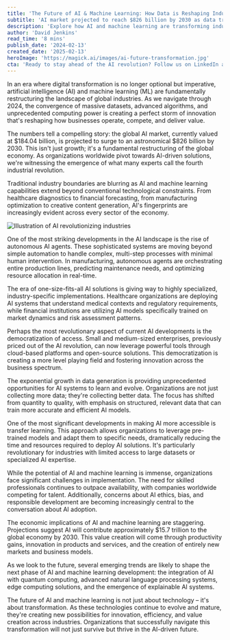 ```yaml
---
title: 'The Future of AI & Machine Learning: How Data is Reshaping Industries'
subtitle: 'AI market projected to reach $826 billion by 2030 as data transforms global industries'
description: 'Explore how AI and machine learning are transforming industries globally, with projections showing the AI market reaching $826 billion by 2030. From autonomous systems to democratized access, discover how these technologies are reshaping business operations, competition, and value delivery in an AI-driven future.'
author: 'David Jenkins'
read_time: '8 mins'
publish_date: '2024-02-13'
created_date: '2025-02-13'
heroImage: 'https://magick.ai/images/ai-future-transformation.jpg'
cta: 'Ready to stay ahead of the AI revolution? Follow us on LinkedIn at MagickAI to join a community of forward-thinking professionals shaping the future of technology and get exclusive insights into the latest AI developments.'
---
```


In an era where digital transformation is no longer optional but imperative, artificial intelligence (AI) and machine learning (ML) are fundamentally restructuring the landscape of global industries. As we navigate through 2024, the convergence of massive datasets, advanced algorithms, and unprecedented computing power is creating a perfect storm of innovation that's reshaping how businesses operate, compete, and deliver value.

The numbers tell a compelling story: the global AI market, currently valued at $184.04 billion, is projected to surge to an astronomical $826 billion by 2030. This isn't just growth; it's a fundamental restructuring of the global economy. As organizations worldwide pivot towards AI-driven solutions, we're witnessing the emergence of what many experts call the fourth industrial revolution.

Traditional industry boundaries are blurring as AI and machine learning capabilities extend beyond conventional technological constraints. From healthcare diagnostics to financial forecasting, from manufacturing optimization to creative content generation, AI's fingerprints are increasingly evident across every sector of the economy.

![Illustration of AI revolutionizing industries](https://i.magick.ai/AI_industry_transformation)

One of the most striking developments in the AI landscape is the rise of autonomous AI agents. These sophisticated systems are moving beyond simple automation to handle complex, multi-step processes with minimal human intervention. In manufacturing, autonomous agents are orchestrating entire production lines, predicting maintenance needs, and optimizing resource allocation in real-time.

The era of one-size-fits-all AI solutions is giving way to highly specialized, industry-specific implementations. Healthcare organizations are deploying AI systems that understand medical contexts and regulatory requirements, while financial institutions are utilizing AI models specifically trained on market dynamics and risk assessment patterns.

Perhaps the most revolutionary aspect of current AI developments is the democratization of access. Small and medium-sized enterprises, previously priced out of the AI revolution, can now leverage powerful tools through cloud-based platforms and open-source solutions. This democratization is creating a more level playing field and fostering innovation across the business spectrum.

The exponential growth in data generation is providing unprecedented opportunities for AI systems to learn and evolve. Organizations are not just collecting more data; they're collecting better data. The focus has shifted from quantity to quality, with emphasis on structured, relevant data that can train more accurate and efficient AI models.

One of the most significant developments in making AI more accessible is transfer learning. This approach allows organizations to leverage pre-trained models and adapt them to specific needs, dramatically reducing the time and resources required to deploy AI solutions. It's particularly revolutionary for industries with limited access to large datasets or specialized AI expertise.

While the potential of AI and machine learning is immense, organizations face significant challenges in implementation. The need for skilled professionals continues to outpace availability, with companies worldwide competing for talent. Additionally, concerns about AI ethics, bias, and responsible development are becoming increasingly central to the conversation about AI adoption.

The economic implications of AI and machine learning are staggering. Projections suggest AI will contribute approximately $15.7 trillion to the global economy by 2030. This value creation will come through productivity gains, innovation in products and services, and the creation of entirely new markets and business models.

As we look to the future, several emerging trends are likely to shape the next phase of AI and machine learning development: the integration of AI with quantum computing, advanced natural language processing systems, edge computing solutions, and the emergence of explainable AI systems.

The future of AI and machine learning is not just about technology – it's about transformation. As these technologies continue to evolve and mature, they're creating new possibilities for innovation, efficiency, and value creation across industries. Organizations that successfully navigate this transformation will not just survive but thrive in the AI-driven future.